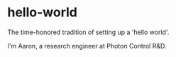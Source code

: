 # hello-world
The time-honored tradition of setting up a 'hello world'.

I'm Aaron, a research engineer at Photon Control R&D.

